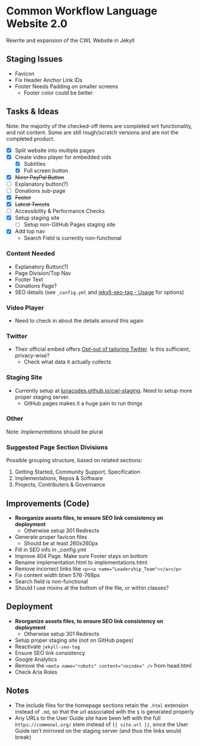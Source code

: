 # Common Workflow Language Website 2.0

Rewrite and expansion of the CWL Website in Jekyll

## Staging Issues

* Favicon
* Fix Header Anchor Link IDs
* Footer Needs Padding on smaller screens
  * Footer color could be better

## Tasks & Ideas

Note: the majority of the checked-off items are completed wrt functionality, and not content. Some are still rough/scratch versions and are not the completed product.

* [x] Split website into multiple pages
* [x] Create video player for embedded vids
  * [x] Subtitles
  * [x] Full screen button
* [x] ~~Nicer PayPal Button~~
* [ ] Explanatory button(?)
* [ ] Donations sub-page
* [x] ~~Footer~~
* [x] ~~Latest Tweets~~
* [ ] Accessibility & Performance Checks
* [x] Setup staging site
	* [ ] Setup non-GitHub Pages staging site
* [x] Add top nav
	* Search Field is currently non-functional

### Content Needed

* Explanatory Button(?)
* Page Division/Top Nav
* Footer Text
* Donations Page?
* SEO details (see `_config.yml` and [jekyll-seo-tag - Usage](https://github.com/jekyll/jekyll-seo-tag/blob/master/docs/usage.md) for options)

### Video Player

* Need to check in about the details around this again

### Twitter

* Their official embed offers [Opt-out of tailoring Twitter](https://developer.twitter.com/en/docs/twitter-for-websites/privacy). Is this sufficient, privacy-wise?
	* Check what data it actually collects

### Staging Site

* Currently setup at [lunacodes.github.io/cwl-staging](https://lunacodes.github.io/cwl-staging/). Need to setup more proper staging server.
	* GitHub pages makes it a huge pain to run things

### Other

Note: *Implementations* should be plural

### Suggested Page Section Divisions

Possible grouping structure, based on related sections:

1. Getting Started, Community Support, Specification
2. Implementations, Repos & Software
3. Projects, Contributers & Governance

## Improvements (Code)

* **Reorganize assets files, to ensure SEO link consistency on deployment**
	* Otherwise setup 301 Redirects
* Generate proper favicon files
	* Should be at least 260x260px
* Fill in SEO info in _config.yml
* Improve 404 Page. Make sure Footer stays on bottom
* Rename implementation.html to implementations.html
* Remove incorrect links like `<p><a name="Leadership_Team"></a></p>`
* Fix content width btwn 576-768px
* Search field is non-functional
* Should I use mixins at the bottom of the file, or within classes?


## Deployment

* **Reorganize assets files, to ensure SEO link consistency on deployment**
  * Otherwise setup 301 Redirects
* Setup proper staging site (not on GitHub pages)
* Reactivate `jekyll-seo-tag`
* Ensure SEO link consistency
* Google Analytics
* Remove the `<meta name="robots" content="noindex" />` from head.html
* Check Aria Roles



## Notes

* The include files for the homepage sections retain the `.html` extension instead of `.md`, so that the url associated with the `§` is generated properly
* Any URLs to the User Guide site have been left with the full `https://commonwl.org/` stem instead of `{{ site.url }}`, since the User Guide isn't mirrored on the staging server (and thus the links would break)
